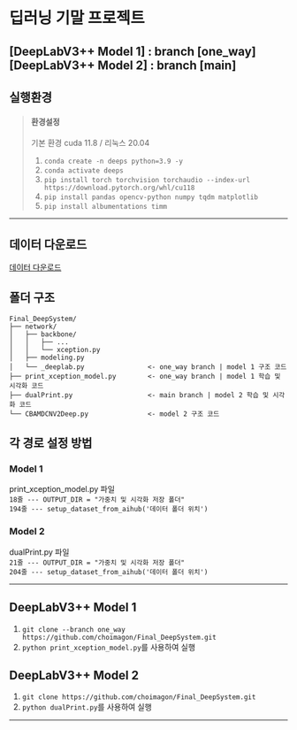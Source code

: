 # 딥러닝 기말 프로젝트

**[DeepLabV3++ Model 1]** : branch [one_way] <br>
**[DeepLabV3++ Model 2]** : branch [main]
---
## 실행환경
> #### 환경설정
> 기본 환경 cuda 11.8 / 리눅스 20.04 
> 1. ```conda create -n deeps python=3.9 -y```
> 2. ```conda activate deeps```
> 3. ```pip install torch torchvision torchaudio --index-url https://download.pytorch.org/whl/cu118```
> 4. ```pip install pandas opencv-python numpy tqdm matplotlib```
> 5. ```pip install albumentations timm```
---
## 데이터 다운로드
[데이터 다운로드](https://drive.google.com/drive/folders/1us3Nwr37IuqZfPR8kkJspbQxkv5bx7Ac?usp=drive_link)

## 폴더 구조
```
Final_DeepSystem/
├── network/
│   ├── backbone/
│   │   ├── ...
│   │   └── xception.py
│   ├── modeling.py
│   └── _deeplab.py                <- one_way branch | model 1 구조 코드
├── print_xception_model.py        <- one_way branch | model 1 학습 및 시각화 코드
├── dualPrint.py                   <- main branch | model 2 학습 및 시각화 코드
└── CBAMDCNV2Deep.py               <- model 2 구조 코드
```

## 각 경로 설정 방법
### Model 1
print_xception_model.py 파일 <br>
`18줄 --- OUTPUT_DIR = "가중치 및 시각화 저장 폴더"` <br>
`194줄 --- setup_dataset_from_aihub('데이터 폴더 위치')`
### Model 2
dualPrint.py 파일 <br>
`21줄 --- OUTPUT_DIR = "가중치 및 시각화 저장 폴더"` <br>
`204줄 --- setup_dataset_from_aihub('데이터 폴더 위치')`

---
## DeepLabV3++ Model 1
1. `git clone --branch one_way https://github.com/choimagon/Final_DeepSystem.git`
2. `python print_xception_model.py`를 사용하여 실행

## DeepLabV3++ Model 2
1. `git clone https://github.com/choimagon/Final_DeepSystem.git` 
2. `python dualPrint.py`를 사용하여 실행

---
